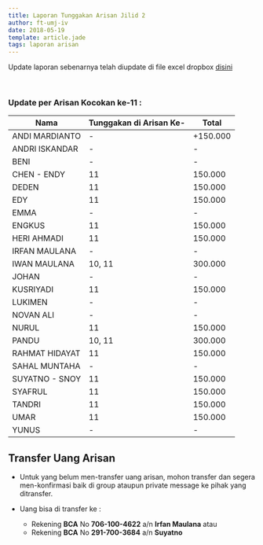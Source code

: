 ```yaml
---
title: Laporan Tunggakan Arisan Jilid 2
author: ft-umj-iv
date: 2018-05-19
template: article.jade
tags: laporan arisan
---
```


Update laporan sebenarnya telah diupdate di file excel dropbox [disini](https://www.dropbox.com/s/lqrvit24hfh3fot/Arisan%20UMJ%20TechInfo4%20Jilid%2002.xlsx?dl=0)

<br/>
<span class="more"></span>

### Update per Arisan Kocokan ke-11 :

|Nama									| Tunggakan di Arisan Ke- 	| Total 			|
| -------------------	| ------------------------- | ----------- |
| ANDI MARDIANTO 			| -	    		 						    | +150.000  		|
| ANDRI ISKANDAR 			| - 			  		            | -        		|
| BENI 						    | -			  		              | -				 		|
| CHEN - ENDY 				| 11		 						        | 150.000  		|
| DEDEN 					    | 11		 						        | 150.000  		|
| EDY 						    | 11		 						        | 150.000  		|
| EMMA 						    | - 			  		            | -					 	|
| ENGKUS 					    | 11		 						        | 150.000  		|
| HERI AHMADI 				| 11		 						        | 150.000  		|
| IRFAN MAULANA 			| -			  		              | -        		|
| IWAN MAULANA 				| 10, 11			  		        | 300.000	 		|
| JOHAN 					    | -			  		              | -				 		|
| KUSRIYADI 				  | 11		 						        | 150.000  		|
| LUKIMEN 					  | -			  		              | -				 		|
| NOVAN ALI 				  | -			  		              | -				 		|
| NURUL				 		    | 11    		 						    | 150.000  		|
| PANDU 					    | 10, 11 							      | 300.000  		|
| RAHMAT HIDAYAT 			| 11    		 						    | 150.000  		|
| SAHAL MUNTAHA 			| -	    		 						    | -			  		|
| SUYATNO - SNOY 			| 11    		 						    | 150.000  		|
| SYAFRUL 					  | 11    		 						    | 150.000  		|
| TANDRI 					    | 11    		 						    | 150.000  		|
| UMAR 						    | 11    		 						    | 150.000  		|
| YUNUS 					    | -			  		              | -				 		|

## Transfer Uang Arisan

+ Untuk yang belum men-transfer uang arisan, mohon transfer dan segera men-konfirmasi baik di group ataupun private message ke pihak yang ditransfer.

+ Uang bisa di transfer ke :
	- Rekening <b>BCA</b> No <b>706-100-4622</b> a/n <b>Irfan Maulana</b> atau
	- Rekening <b>BCA</b> No <b>291-700-3684</b> a/n <b>Suyatno</b>
